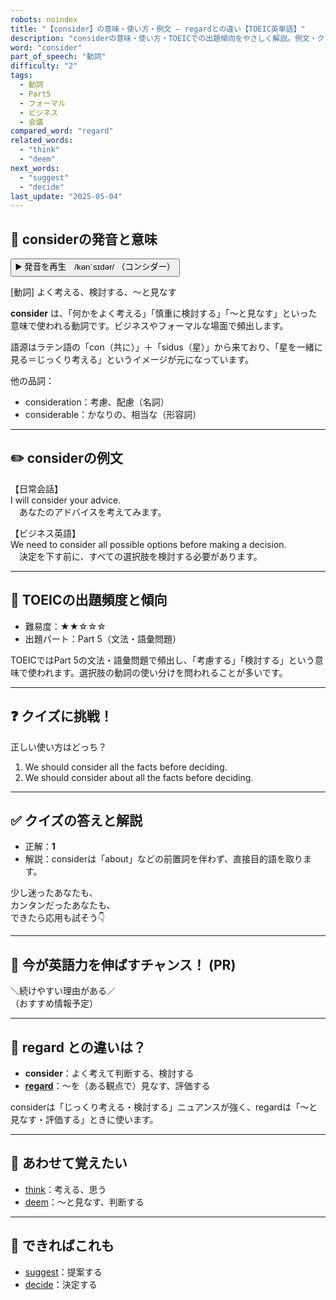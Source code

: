 ```yaml
---
robots: noindex
title: "【consider】の意味・使い方・例文 ― regardとの違い【TOEIC英単語】"
description: "considerの意味・使い方・TOEICでの出題傾向をやさしく解説。例文・クイズ付きでregardとの違いもわかりやすく学べます。"
word: "consider"
part_of_speech: "動詞"
difficulty: "2"
tags:
  - 動詞
  - Part5
  - フォーマル
  - ビジネス
  - 会議
compared_word: "regard"
related_words:
  - "think"
  - "deem"
next_words:
  - "suggest"
  - "decide"
last_update: "2025-05-04"
---
```


## 🔰 considerの発音と意味

<button class="play-audio" onclick="playTTS('consider')">
  <span class="play-audio-main">
    ▶️ 発音を再生　/kənˈsɪdər/
  </span>
  <span class="play-audio-sub">
    （コンシダー）
  </span>
</button>

[動詞] よく考える、検討する、～と見なす

**consider** は、「何かをよく考える」「慎重に検討する」「～と見なす」といった意味で使われる動詞です。ビジネスやフォーマルな場面で頻出します。

語源はラテン語の「con（共に）」＋「sidus（星）」から来ており、「星を一緒に見る＝じっくり考える」というイメージが元になっています。

他の品詞：  
- consideration：考慮、配慮（名詞）
- considerable：かなりの、相当な（形容詞）

---

## ✏️ considerの例文

【日常会話】  
I will consider your advice.  
　あなたのアドバイスを考えてみます。

【ビジネス英語】  
We need to consider all possible options before making a decision.  
　決定を下す前に、すべての選択肢を検討する必要があります。

---

## 🎯 TOEICの出題頻度と傾向

- 難易度：★★☆☆☆
- 出題パート：Part 5（文法・語彙問題）

TOEICではPart 5の文法・語彙問題で頻出し、「考慮する」「検討する」という意味で使われます。選択肢の動詞の使い分けを問われることが多いです。

---

## ❓ クイズに挑戦！

正しい使い方はどっち？

1. We should consider all the facts before deciding.  
2. We should consider about all the facts before deciding.

---

## ✅ クイズの答えと解説

- 正解：**1**
- 解説：considerは「about」などの前置詞を伴わず、直接目的語を取ります。

少し迷ったあなたも、  
カンタンだったあなたも、  
できたら応用も試そう👇️

---

## 🚀 今が英語力を伸ばすチャンス！ (PR)

<div class="info-center">
＼続けやすい理由がある／<br>  
（おすすめ情報予定）
</div>

---

## 🤔  regard との違いは？

- **consider**：よく考えて判断する、検討する
- **[regard](/word/regard/)**：～を（ある観点で）見なす、評価する

considerは「じっくり考える・検討する」ニュアンスが強く、regardは「～と見なす・評価する」ときに使います。

---

## 🧩 あわせて覚えたい

- [think](/word/think/)：考える、思う
- [deem](/word/deem/)：～と見なす、判断する

---

## 📖 できればこれも

- [suggest](/word/suggest/)：提案する
- [decide](/word/decide/)：決定する

<!-- cvid: aid44_bid49 -->
